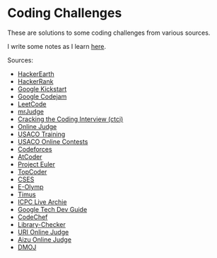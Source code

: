 # Coding Challenges

These are solutions to some coding challenges from various sources.

I write some notes as I learn [here](http://bit.ly/zwliew-notes).

Sources:

- [HackerEarth](https://www.hackerearth.com/)
- [HackerRank](https://www.hackerrank.com/)
- [Google Kickstart](https://codingcompetitions.withgoogle.com/kickstart/)
- [Google Codejam](https://codingcompetitions.withgoogle.com/codejam)
- [LeetCode](https://leetcode.com/)
- [mrJudge](https://dunjudge.me/)
- [Cracking the Coding Interview (ctci)](http://www.crackingthecodinginterview.com/)
- [Online Judge](https://onlinejudge.org/)
- [USACO Training](https://train.usaco.org/usacogate)
- [USACO Online Contests](http://usaco.org/index.php?page=contests)
- [Codeforces](https://codeforces.com/)
- [AtCoder](https://atcoder.jp/)
- [Project Euler](https://projecteuler.net/)
- [TopCoder](https://arena.topcoder.com/)
- [CSES](https://cses.fi/problemset/list/)
- [E-Olymp](https://www.e-olymp.com/)
- [Timus](https://acm.timus.ru)
- [ICPC Live Archie](https://icpcarchive.ecs.baylor.edu/)
- [Google Tech Dev Guide](https://techdevguide.withgoogle.com/)
- [CodeChef](https://www.codechef.com/)
- [Library-Checker](https://judge.yosupo.jp/)
- [URI Online Judge](https://www.urionlinejudge.com.br/judge/en)
- [Aizu Online Judge](http://judge.u-aizu.ac.jp)
- [DMOJ](https://dmoj.ca/)